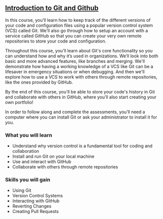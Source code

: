 ## [Introduction to Git and Github](https://www.coursera.org/learn/introduction-git-github?specialization=google-it-automation)

In this course, you’ll learn how to keep track of the different versions of your code and configuration files using a popular version control system (VCS) called Git. We'll also go through how to setup an account with a service called GitHub so that you can create your very own remote repositories to store your code and configuration. 

Throughout this course, you'll learn about Git's core functionality so you can understand how and why it’s used in organizations. We’ll look into both basic and more advanced features, like branches and merging. We'll demonstrate how having a working knowledge of a VCS like Git can be a lifesaver in emergency situations or when debugging. And then we'll explore how to use a VCS to work with others through remote repositories, like the ones provided by GitHub.

By the end of this course, you'll be able to store your code's history in Git and collaborate with others in GitHub, where you’ll also start creating your own portfolio! 

In order to follow along and complete the assessments, you’ll need a computer where you can install Git or ask your administrator to install it for you.

### What you will learn

* Understand why version control is a fundamental tool for coding and collaboration
* Install and run Git on your local machine
* Use and interact with GitHub
* Collaborate with others through remote repositories

### Skills you will gain

* Using Git
* Version Control Systems
* Interacting with GitHub
* Reverting Changes
* Creating Pull Requests